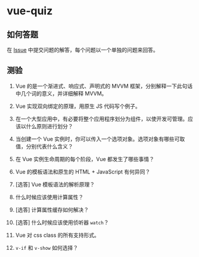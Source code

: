 # vue-quiz

## 如何答题
在 [Issue](https://github.com/ryerh/vue-quiz/issues/new) 中提交问题的解答，每个问题以一个单独的问题来回答。

## 测验
1. Vue 的是一个渐进式、响应式、声明式的 MVVM 框架，分别解释一下此句话中几个词的意义，并详细解释 MVVM。

2. Vue 实现双向绑定的原理，用原生 JS 代码写个例子。

3. 在一个大型应用中，有必要将整个应用程序划分为组件，以使开发可管理。应该以什么原则进行划分？

4. 当创建一个 Vue 实例时，你可以传入一个选项对象。选项对象有哪些可取值，分别代表什么含义？

5. 在 Vue 实例生命周期的每个阶段，Vue 都发生了哪些事情？

6. Vue 的模板语法和原生的 HTML + JavaScript 有何异同？

7. [选答] Vue 模板语法的解析原理？

8. 什么时候应该使用计算属性？

9. [选答] 计算属性缓存如何解决？

10. [选答] 什么时候应该使用侦听器 `watch`？

11. Vue 对 css class 的所有支持形式。

12. `v-if` 和 `v-show` 如何选择？

